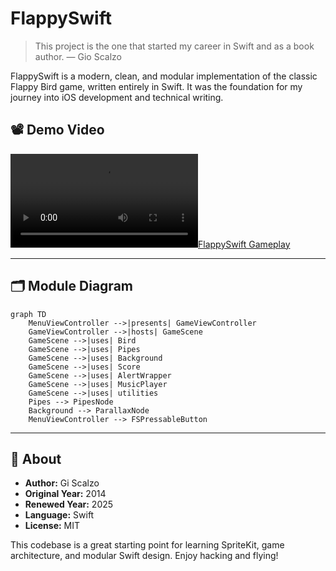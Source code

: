 # FlappySwift

> This project is the one that started my career in Swift and as a book author. — Gio Scalzo

FlappySwift is a modern, clean, and modular implementation of the classic Flappy Bird game, written entirely in Swift. It was the foundation for my journey into iOS development and technical writing.

## 📽️ Demo Video

[![FlappySwift Gameplay](doc/FlappyTrim.mp4)](doc/FlappyTrim.mp4)

---

## 🗂️ Module Diagram

```mermaid
graph TD
    MenuViewController -->|presents| GameViewController
    GameViewController -->|hosts| GameScene
    GameScene -->|uses| Bird
    GameScene -->|uses| Pipes
    GameScene -->|uses| Background
    GameScene -->|uses| Score
    GameScene -->|uses| AlertWrapper
    GameScene -->|uses| MusicPlayer
    GameScene -->|uses| utilities
    Pipes --> PipesNode
    Background --> ParallaxNode
    MenuViewController --> FSPressableButton
```

---

## 📝 About

- **Author:** Gi Scalzo
- **Original Year:** 2014
- **Renewed Year:** 2025
- **Language:** Swift
- **License:** MIT

This codebase is a great starting point for learning SpriteKit, game architecture, and modular Swift design. Enjoy hacking and flying! 
